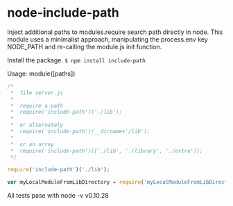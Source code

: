 node-include-path
=================

Inject additional paths to modules.require search path directly in node.  This module uses a minimalist approach, manipulating the process.env key NODE_PATH and re-calling the module.js init function.

Install the package.
`$ npm install include-path`

Usage:  module([paths]) 


```js
/*
 *  file server.js
 *
 *  require a path
 *  require('include-path')('./lib');
 *
 *  or alternately
 *  require('include-path')(__dirname+'/lib');
 *
 *  or an array
 *  require('include-path')(['./lib', './library', './extra']);
 */

require('include-path')('./lib');

var myLocalModuleFromLibDirectory = require('myLocalModuleFromLibDirectory');


```

All tests pase with node -v v0.10.28
